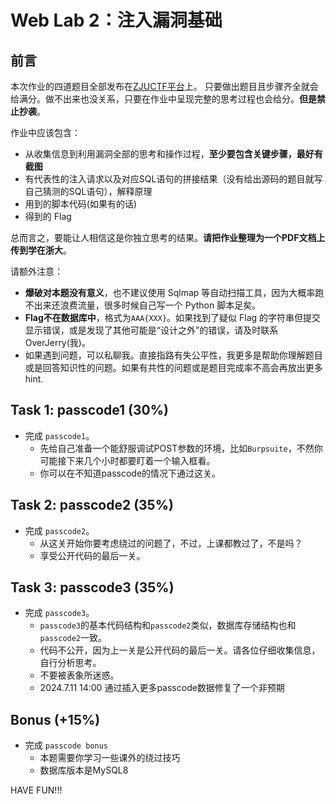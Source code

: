 # Web Lab 2：注入漏洞基础

## 前言

本次作业的四道题目全部发布在[ZJUCTF平台](https://ctf.zjusec.com/games/3/challenges)上。
只要做出题目且步骤齐全就会给满分。做不出来也没关系，只要在作业中呈现完整的思考过程也会给分。**但是禁止抄袭**。

作业中应该包含：

- 从收集信息到利用漏洞全部的思考和操作过程，**至少要包含关键步骤，最好有截图**
- 有代表性的注入请求以及对应SQL语句的拼接结果（没有给出源码的题目就写自己猜测的SQL语句），解释原理
- 用到的脚本代码(如果有的话)
- 得到的 Flag

总而言之，要能让人相信这是你独立思考的结果。**请把作业整理为一个PDF文档上传到学在浙大**。

请额外注意：

- **爆破对本题没有意义**，也不建议使用 Sqlmap 等自动扫描工具，因为大概率跑不出来还浪费流量，很多时候自己写一个 Python 脚本足矣。
- **Flag不在数据库中**，格式为`AAA{XXX}`。如果找到了疑似 Flag 的字符串但提交显示错误，或是发现了其他可能是“设计之外”的错误，请及时联系 OverJerry(我)。
- 如果遇到问题，可以私聊我。直接指路有失公平性，我更多是帮助你理解题目或是回答知识性的问题。如果有共性的问题或是题目完成率不高会再放出更多 hint.

## Task 1: passcode1 (30%)

- 完成 `passcode1`。
    - 先给自己准备一个能舒服调试POST参数的环境，比如`Burpsuite`，不然你可能接下来几个小时都要盯着一个输入框看。
    - 你可以在不知道passcode的情况下通过这关。

## Task 2: passcode2 (35%)

- 完成 `passcode2`。
    - 从这关开始你要考虑绕过的问题了，不过，上课都教过了，不是吗？
    - 享受公开代码的最后一关。

## Task 3: passcode3 (35%)

- 完成 `passcode3`。
    - `passcode3`的基本代码结构和`passcode2`类似，数据库存储结构也和`passcode2`一致。
    - 代码不公开，因为上一关是公开代码的最后一关。请各位仔细收集信息，自行分析思考。
    - 不要被表象所迷惑。
    - 2024.7.11 14:00 通过插入更多passcode数据修复了一个非预期

## Bonus (+15%)

- 完成 `passcode bonus`
    - 本题需要你学习一些课外的绕过技巧
    - 数据库版本是MySQL8

HAVE FUN!!!
